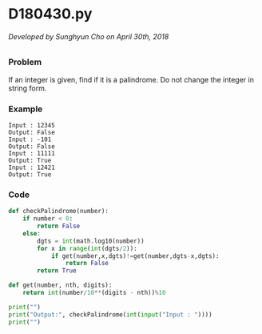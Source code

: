 # D180430.py

###### Developed by Sunghyun Cho on April 30th, 2018

### Problem

If an integer is given, find if it is a palindrome.
Do not change the integer in string form.

### Example

```
Input : 12345
Output: False
Input : -101
Output: False
Input : 11111
Output: True
Input : 12421
﻿Output: True
```

### Code

```python
def checkPalindrome(number):
    if number < 0:
        return False
    else:
        dgts = int(math.log10(number))
        for x in range(int(dgts/2)):
            if get(number,x,dgts)!=get(number,dgts-x,dgts):
                return False
        return True

def get(number, nth, digits):
    return int(number/10**(digits - nth))%10

print("")
print("Output:", checkPalindrome(int(input("Input : "))))
print("")
```
